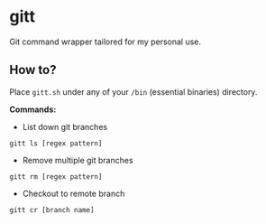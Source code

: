 # gitt
Git command wrapper tailored for my personal use.

## How to?
Place `gitt.sh` under any of your `/bin` (essential binaries) directory.

**Commands:**
- List down git branches
```
gitt ls [regex pattern]
```
- Remove multiple git branches
```
gitt rm [regex pattern]
```
- Checkout to remote branch
```
gitt cr [branch name]
```
